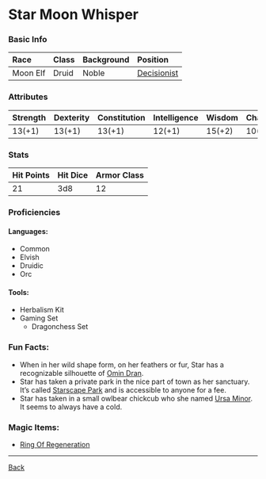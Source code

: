 # Star Moon Whisper

### Basic Info

| Race | Class | Background | Position |
|:--|:--|:--|:--|
| Moon Elf | Druid | Noble | [Decisionist](../Documents/Decisionist.pdf) |

### Attributes

| Strength | Dexterity | Constitution | Intelligence | Wisdom | Charisma |
|:--|:--|:--|:--|:--|:--|
| 13(+1) | 13(+1) | 13(+1) | 12(+1) | 15(+2) | 10(0) |

### Stats

| Hit Points | Hit Dice | Armor Class |
|:--|:--|:--|
| 21 | 3d8 | 12 |

### Proficiencies
#### Languages:
- Common
- Elvish
- Druidic
- Orc

#### Tools:
- Herbalism Kit
- Gaming Set
    - Dragonchess Set

### Fun Facts:
- When in her wild shape form, on her feathers or fur, Star has a recognizable silhouette of [Omin Dran](http://www.acq-inc.com/our-company/staff).
- Star has taken a private park in the nice part of town as her sanctuary. It’s called [Starscape Park](../Locations/StarscapePark.md) and is accessible to anyone for a fee.
- Star has taken in a small owlbear chickcub who she named [Ursa Minor](../Companions/UrsaMinor.md). It seems to always have a cold.

### Magic Items:
- [Ring Of Regeneration](../MagicItems/RingOfRegeneration.md)

---
[Back](./)